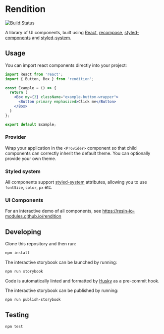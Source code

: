 # Rendition

[![Build Status](https://travis-ci.org/resin-io-modules/rendition.svg?branch=master)](https://travis-ci.org/resin-io-modules/rendition)

A library of UI components, built using [React][react], [recompose][recompose], [styled-components][styled-components] and [styled-system][styled-system].

## Usage

You can import react components directly into your project:

```jsx
import React from 'react';
import { Button, Box } from 'rendition';

const Example = () => {
  return (
    <Box my={3} className="example-button-wrapper">
      <Button primary emphasized>Click me</Button>
    </Box>
  )
};

export default Example;
```

### Provider

Wrap your application in the `<Provider>` component so that child components can correctly inherit the default theme. You can optionally provide your own theme.

### Styled system

All components support [styled-system][styled-system] attributes, allowing you to use `fontSize`, `color`, `px` etc.

### UI Components

For an interactive demo of all components, see https://resin-io-modules.github.io/rendition

## Developing

Clone this repository and then run:

```sh
npm install
```

The interactive storybook can be launched by running:

```sh
npm run storybook
```

Code is automatically linted and formatted by [Husky][husky] as a pre-commit hook.

The interactive storybook can be published by running:

```sh
npm run publish-storybook
```

## Testing

```sh
npm test
```

[react]:https://reactjs.org/
[recompose]:https://github.com/acdlite/recompose
[styled-components]:https://www.styled-components.com/
[styled-system]:http://jxnblk.com/styled-system/
[husky]:https://github.com/typicode/husky
